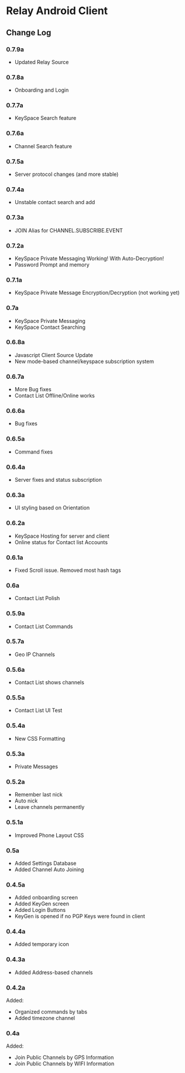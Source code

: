 # Relay Android Client

## Change Log

### 0.7.9a
 * Updated Relay Source

### 0.7.8a
 * Onboarding and Login
 
### 0.7.7a
 * KeySpace Search feature
 
### 0.7.6a
 * Channel Search feature

### 0.7.5a
 * Server protocol changes (and more stable)
 
### 0.7.4a
 * Unstable contact search and add
 
### 0.7.3a
 * JOIN Alias for CHANNEL.SUBSCRIBE.EVENT
 
### 0.7.2a
 * KeySpace Private Messaging Working! With Auto-Decryption!
 * Password Prompt and memory
 
### 0.7.1a
 * KeySpace Private Message Encryption/Decryption (not working yet)
 
### 0.7a
 * KeySpace Private Messaging
 * KeySpace Contact Searching

### 0.6.8a
 * Javascript Client Source Update
 * New mode-based channel/keyspace subscription system

### 0.6.7a
 * More Bug fixes
 * Contact List Offline/Online works
 
### 0.6.6a
 * Bug fixes
 
### 0.6.5a
 * Command fixes
 
### 0.6.4a
 * Server fixes and status subscription
 
### 0.6.3a
 * UI styling based on Orientation

### 0.6.2a
 * KeySpace Hosting for server and client
 * Online status for Contact list Accounts

### 0.6.1a
 * Fixed Scroll issue. Removed most hash tags
 
### 0.6a
 * Contact List Polish

### 0.5.9a
 * Contact List Commands

### 0.5.7a
 * Geo IP Channels

### 0.5.6a
 * Contact List shows channels

### 0.5.5a
 * Contact List UI Test

### 0.5.4a
 * New CSS Formatting
 
### 0.5.3a
 * Private Messages
 
### 0.5.2a
 * Remember last nick
 * Auto nick
 * Leave channels permanently

### 0.5.1a
 * Improved Phone Layout CSS

### 0.5a
 * Added Settings Database
 * Added Channel Auto Joining

### 0.4.5a
 * Added onboarding screen
 * Added KeyGen screen
 * Added Login Buttons
 * KeyGen is opened if no PGP Keys were found in client

### 0.4.4a
 * Added temporary icon

### 0.4.3a
 * Added Address-based channels

### 0.4.2a
Added:
 * Organized commands by tabs
 * Added timezone channel

### 0.4a
Added:
 * Join Public Channels by GPS Information
 * Join Public Channels by WIFI Information